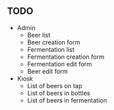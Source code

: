 ## TODO
* Admin
    * Beer list
    * Beer creation form
    * Fermentation list
    * Fermentation creation form
    * Fermentation edit form
    * Beer edit form
* Kiosk
    * List of beers on tap
    * List of beers in bottles
    * List of beers in fermentation
